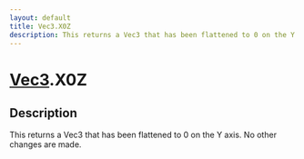 ```yaml
---
layout: default
title: Vec3.X0Z
description: This returns a Vec3 that has been flattened to 0 on the Y axis. No other changes are made.
---
```

# [Vec3]({{site.url}}/Pages/Reference/Vec3.html).X0Z

## Description
This returns a Vec3 that has been flattened to 0 on the
Y axis. No other changes are made.

